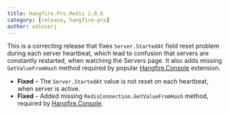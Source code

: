 ```yaml
---
title: Hangfire.Pro.Redis 2.0.6
category: [release, hangfire-pro]
author: odinserj
---
```


This is a correcting release that fixes `Server.StartedAt` field reset problem during each server heartbeat, which lead to confusion that servers are constantly restarted, when watching the Servers page. It also adds missing `GetValueFromHash` method required by popular [Hangfire.Console](https://github.com/pieceofsummer/Hangfire.Console) extension.

* **Fixed** – The `Server.StartedAt` value is not reset on each heartbeat, when server is active.
* **Fixed** – Added missing `RedisConnection.GetValueFromHash` method, required by [Hangfire.Console](https://github.com/pieceofsummer/Hangfire.Console).
